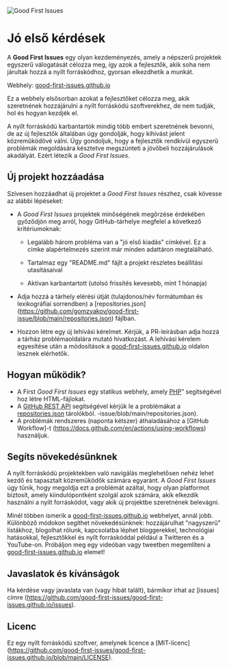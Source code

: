 ![Good First Issues](../assets/github/social-preview.png)

# Jó első kérdések

A **Good First Issues** egy olyan kezdeményezés, amely a népszerű projektek egyszerű válogatását célozza meg, így azok a fejlesztők, akik soha nem járultak hozzá a nyílt forráskódhoz, gyorsan elkezdhetik a munkát.

Webhely: [good-first-issues.github.io](https://good-first-issues.github.io)

Ez a webhely elsősorban azokat a fejlesztőket célozza meg, akik szeretnének hozzájárulni a nyílt forráskódú szoftverekhez, de nem tudják, hol és hogyan kezdjék el.

A nyílt forráskódú karbantartók mindig több embert szeretnének bevonni, de az új fejlesztők általában úgy gondolják, hogy kihívást jelent közreműködővé válni. Úgy gondoljuk, hogy a fejlesztők rendkívül egyszerű problémák megoldására késztetve megszünteti a jövőbeli hozzájárulások akadályát. Ezért létezik a *Good First Issues*.

## Új projekt hozzáadása

Szívesen hozzáadhat új projektet a *Good First Issues* részhez, csak kövesse az alábbi lépéseket:

- A *Good First Issues* projektek minőségének megőrzése érdekében győződjön meg arról, hogy GitHub-tárhelye megfelel a következő kritériumoknak:

     - Legalább három probléma van a "jó első kiadás" címkével. Ez a címke alapértelmezés szerint már minden adattáron megtalálható.

     - Tartalmaz egy "README.md" fájlt a projekt részletes beállítási utasításaival

     - Aktívan karbantartott (utolsó frissítés kevesebb, mint 1 hónapja)

- Adja hozzá a tárhely elérési útját (tulajdonos/név formátumban és lexikográfiai sorrendben) a [repositories.json] (https://github.com/gomzyakov/good-first-issue/blob/main/repositories.json) fájlban.

- Hozzon létre egy új lehívási kérelmet. Kérjük, a PR-leírásban adja hozzá a tárház problémaoldalára mutató hivatkozást. A lehívási kérelem egyesítése után a módosítások a [good-first-issues.github.io](https://good-first-issues.github.io) oldalon lesznek elérhetők.

## Hogyan működik?

- A First *Good First Issues* egy statikus webhely, amely [PHP](https://www.php.net)” segítségével hoz létre HTML-fájlokat.
- A [GitHub REST API](https://docs.github.com/en/rest) segítségével kérjük le a problémákat a [repositories.json](https://github.com/gomzyakov/good-first) tárolókból. -issue/blob/main/repositories.json).
- A problémák rendszeres (naponta kétszer) áthaladásához a [GitHub Workflow]-t (https://docs.github.com/en/actions/using-workflows) használjuk.

## Segíts növekedésünknek

A nyílt forráskódú projektekben való navigálás meglehetősen nehéz lehet kezdő és tapasztalt közreműködők számára egyaránt. A *Good First Issues* úgy tűnik, hogy megoldja ezt a problémát azáltal, hogy olyan platformot biztosít, amely kiindulópontként szolgál azok számára, akik elkezdik használni a nyílt forráskódot, vagy akik új projektbe szeretnének belevágni.

Minél többen ismerik a [good-first-issues.github.io](https://good-first-issues.github.io) webhelyet, annál jobb. Különböző módokon segíthet növekedésünknek: hozzájárulhat "nagyszerű" listákhoz, blogolhat rólunk, kapcsolatba léphet bloggerekkel, technológiai hatásokkal, fejlesztőkkel és nyílt forráskóddal például a Twitteren és a YouTube-on. Próbáljon meg egy videóban vagy tweetben megemlíteni a [good-first-issues.github.io](https://good-first-issues.github.io) elemet!

## Javaslatok és kívánságok

Ha kérdése vagy javaslata van (vagy hibát talált), bármikor írhat az [issues] címre (https://github.com/good-first-issues/good-first-issues.github.io/issues).

## Licenc

Ez egy nyílt forráskódú szoftver, amelynek licence a [MIT-licenc] (https://github.com/good-first-issues/good-first-issues.github.io/blob/main/LICENSE).